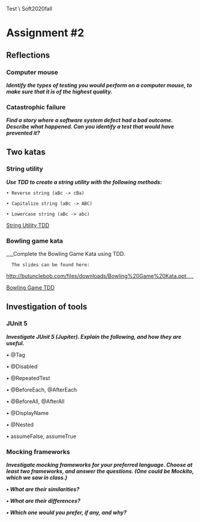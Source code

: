 Test \ Soft2020fall

# Assignment  #2


## Reflections


### Computer mouse
___Identify the types of testing you would perform on a computer mouse, to
make sure that it is of the highest quality.___

### Catastrophic failure
___Find a story where a software system defect had a bad outcome. Describe
what happened. Can you identify a test that would have prevented it?___



## Two katas

### String utility
___Use TDD to create a string utility with the following methods:___

    • Reverse string (aBc -> cBa)

    • Capitalize string (aBc -> ABC)

    • Lowercase string (aBc -> abc)

  [String Utility TDD](https://github.com/maleneH/Test/tree/master/Assignment2/stringUtility)


###  Bowling game kata
___Complete the Bowling Game Kata using TDD.  

      The slides can be found here:
  http://butunclebob.com/files/downloads/Bowling%20Game%20Kata.ppt___

[Bowling Game TDD](https://github.com/maleneH/Test/tree/master/Assignment2/BowlingGame)

## Investigation of tools

### JUnit 5
___Investigate JUnit 5 (Jupiter). Explain the following, and how they are useful.___

  • @Tag

  • @Disabled

  • @RepeatedTest

  • @BeforeEach, @AfterEach

  • @BeforeAll, @AfterAll

  • @DisplayName

  • @Nested

  • assumeFalse, assumeTrue

### Mocking frameworks
___Investigate mocking frameworks for your preferred language. Choose at least two frameworks, and answer the questions. (One could be Mockito, which we saw in class.)___

  ___• What are their similarities?___

  ___• What are their differences?___

  ___• Which one would you prefer, if any, and why?___
